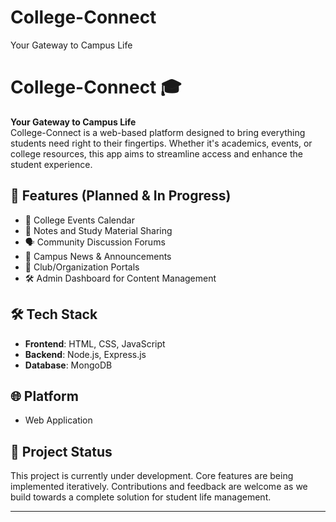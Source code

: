 # College-Connect
Your Gateway to Campus Life

# College-Connect 🎓

**Your Gateway to Campus Life**  
College-Connect is a web-based platform designed to bring everything students need right to their fingertips. Whether it's academics, events, or college resources, this app aims to streamline access and enhance the student experience.

## 🚀 Features (Planned & In Progress)

- 📅 College Events Calendar
- 🧾 Notes and Study Material Sharing
- 🗣️ Community Discussion Forums
- 📰 Campus News & Announcements
- 📂 Club/Organization Portals
- 🛠️ Admin Dashboard for Content Management

## 🛠 Tech Stack

- **Frontend**: HTML, CSS, JavaScript  
- **Backend**: Node.js, Express.js  
- **Database**: MongoDB

## 🌐 Platform

- Web Application

## 📁 Project Status

This project is currently under development. Core features are being implemented iteratively. Contributions and feedback are welcome as we build towards a complete solution for student life management.


---

